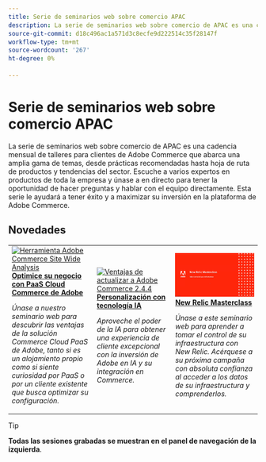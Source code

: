 ```yaml
---
title: Serie de seminarios web sobre comercio APAC
description: La serie de seminarios web sobre comercio de APAC es una cadencia mensual de talleres para clientes de Adobe Commerce que abarca una amplia gama de temas, desde prácticas recomendadas hasta hoja de ruta de productos y tendencias del sector.
source-git-commit: d18c496ac1a571d3c8ecfe9d222514c35f28147f
workflow-type: tm+mt
source-wordcount: '267'
ht-degree: 0%

---
```


# Serie de seminarios web sobre comercio APAC

La serie de seminarios web sobre comercio de APAC es una cadencia mensual de talleres para clientes de Adobe Commerce que abarca una amplia gama de temas, desde prácticas recomendadas hasta hoja de ruta de productos y tendencias del sector. Escuche a varios expertos en productos de toda la empresa y únase a en directo para tener la oportunidad de hacer preguntas y hablar con el equipo directamente. Esta serie le ayudará a tener éxito y a maximizar su inversión en la plataforma de Adobe Commerce.

## Novedades

<table>
<tr>
  <td>
    <a href="https://experienceleague.adobe.com/docs/events/apac-commerce-recordings/2023/adobes-paas-cloud-commerce.html">
      <img alt="Herramienta Adobe Commerce Site Wide Analysis" src="https://video.tv.adobe.com/v/3419132?format=jpeg" />
    </a>
     <div>
      <a href="https://experienceleague.adobe.com/docs/events/apac-commerce-recordings/2023/adobes-paas-cloud-commerce.html">
        <strong>Optimice su negocio con PaaS Cloud Commerce de Adobe</strong>
      </a>
    </div>
    <p>
    <em>Únase a nuestro seminario web para descubrir las ventajas de la solución Commerce Cloud PaaS de Adobe, tanto si es un alojamiento propio como si siente curiosidad por PaaS o por un cliente existente que busca optimizar su configuración.</em>
    <p>
  </td>
  <td>
    <a href="https://experienceleague.adobe.com/docs/events/apac-commerce-recordings/2023/ai-personalisation.html">
      <img alt="Ventajas de actualizar a Adobe Commerce 2.4.4" src="https://video.tv.adobe.com/v/3419107?format=jpeg" />
    </a>
     <div>
      <a href="https://experienceleague.adobe.com/docs/events/apac-commerce-recordings/2023/ai-personalisation.html">
        <strong>Personalización con tecnología IA</strong>
      </a>
    </div>
    <p>
    <em>Aproveche el poder de la IA para obtener una experiencia de cliente excepcional con la inversión de Adobe en IA y su integración en Commerce.</em>
    <p>
  </td>
  <td>
    <a href="https://experienceleague.adobe.com/docs/commerce-events/apac-commerce/2022/new-relic.html">
      <img alt="New Relic Masterclass" src="./assets/new-relic.png" />
    </a>
     <div>
      <a href="https://experienceleague.adobe.com/docs/commerce-events/apac-commerce/2022/new-relic.html">
        <strong>New Relic Masterclass</strong>
      </a>
    </div>
    <p>
    <em>Únase a este seminario web para aprender a tomar el control de su infraestructura con New Relic. Acérquese a su próxima campaña con absoluta confianza al acceder a los datos de su infraestructura y comprenderlos.</em>
    <p>
  </td>  
</tr>
</table>

>[!TIP]
>
>**Todas las sesiones grabadas se muestran en el panel de navegación de la izquierda**.
